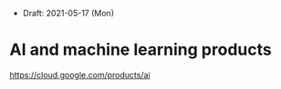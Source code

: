 * Draft: 2021-05-17 (Mon)

# AI and machine learning products

https://cloud.google.com/products/ai



